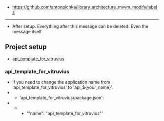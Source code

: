 - https://github.com/antonpichka/library_architecture_mvvm_modify/labels

---

- After setup. Everything after this message can be deleted. Even the message itself

## Project setup

- [api_template_for_vitruvius](https://github.com/antonpichka/template_for_vitruvius#api_template_for_vitruvius)

### api_template_for_vitruvius

- If you need to change the application name from 'api_template_for_vitruvius' to 'api_${your_name}':
- - 'api_template_for_vitruvius/package.json':
- - - '"name": "api_template_for_vitruvius"'